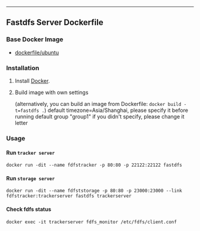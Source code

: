 ----
## Fastdfs Server Dockerfile

### Base Docker Image

* [dockerfile/ubuntu](http://dockerfile.github.io/#/ubuntu)


### Installation

1. Install [Docker](https://www.docker.com/).

2. Build image with own settings 

   (alternatively, you can build an image from Dockerfile: `docker build -t=fastdfs .`)
   default timezone=Asia/Shanghai, please specify it before running
   default group "group1" if you didn't specify, please change it letter

### Usage

#### Run `tracker server`

    docker run -dit --name fdfstracker -p 80:80 -p 22122:22122 fastdfs

#### Run `storage server`

    docker run -dit --name fdfststorage -p 80:80 -p 23000:23000 --link fdfstracker:trackerserver fastdfs trackerserver

#### Check fdfs status

    docker exec -it trackerserver fdfs_monitor /etc/fdfs/client.conf

